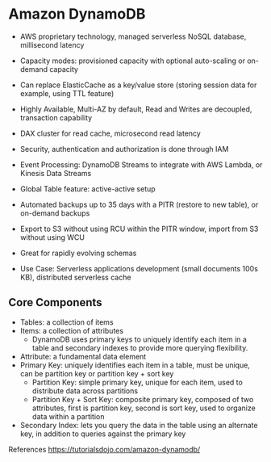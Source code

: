 # Amazon DynamoDB

- AWS proprietary technology, managed serverless NoSQL database, millisecond latency
- Capacity modes: provisioned capacity with optional auto-scaling or on-demand capacity
- Can replace ElasticCache as a key/value store (storing session data for example, using TTL feature)
- Highly Available, Multi-AZ by default, Read and Writes are decoupled, transaction capability
- DAX cluster for read cache, microsecond read latency
- Security, authentication and authorization is done through IAM
- Event Processing: DynamoDB Streams to integrate with AWS Lambda, or Kinesis Data Streams
- Global Table feature: active-active setup
- Automated backups up to 35 days with a PITR (restore to new table), or on-demand backups
- Export to S3 without using RCU within the PITR window, import from S3 without using WCU
- Great for rapidly evolving schemas

- Use Case: Serverless applications development (small documents 100s KB), distributed serverless cache

## Core Components

- Tables: a collection of items
- Items: a collection of attributes
    - DynamoDB uses primary keys to uniquely identify each item in a table and secondary indexes to provide more querying flexibility.
- Attribute: a fundamental data element
- Primary Key: uniquely identifies each item in a table, must be unique, can be partition key or partition key + sort key
    - Partition Key: simple primary key, unique for each item, used to distribute data across partitions
    - Partition Key + Sort Key: composite primary key, composed of two attributes, first is partition key, second is sort key, used to organize data within a partition
- Secondary Index: lets you query the data in the table using an alternate key, in addition to queries against the primary key



References
https://tutorialsdojo.com/amazon-dynamodb/
